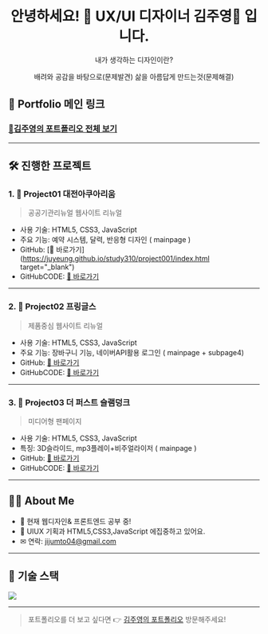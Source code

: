 <h1 align="center">안녕하세요! 👋 UX/UI 디자이너 김주영🌼 입니다.</h1>
<p align="center">내가 생각하는 디자인이란?</p>
<p align="center">
  배려와 공감을 바탕으로(문제발견)
  삶을 아름답게 만드는것(문제해결)
</p>

## 🔗 Portfolio 메인 링크

### [📂김주영의 포트폴리오 전체 보기](http://jijumto.dothome.co.kr/)
---

## 🛠️ 진행한 프로젝트

### 1. 📌 **Project01 대전아쿠아리움**
> 공공기관리뉴얼 웹사이트 리뉴얼

- 사용 기술: HTML5, CSS3, JavaScript
- 주요 기능: 예약 시스템, 달력, 반응형 디자인 ( mainpage )
- GitHub: [🔗 바로가기](https://juyeung.github.io/study310/project001/index.html target="_blank")
- GitHubCODE: [🔗 바로가기](https://github.com/juyeung/study310/blob/main/project001/index.html)

---

### 2. 📌 **Project02 프링글스**
> 제품중심 웹사이트 리뉴얼

- 사용 기술: HTML5, CSS3, JavaScript
- 주요 기능: 장바구니 기능, 네이버API활용 로그인 ( mainpage  + subpage4)
- GitHub: [🔗 바로가기](https://juyeung.github.io/study310/project002/index.html)
- GitHubCODE: [🔗 바로가기](https://github.com/juyeung/study310/blob/main/project002/index.html)

---

### 3. 📌 **Project03 더 퍼스트 슬램덩크**
> 미디어형 팬페이지

- 사용 기술: HTML5, CSS3, JavaScript
- 특징: 3D슬라이드, mp3플레이+비주얼라이저 ( mainpage )
- GitHub: [🔗 바로가기](https://juyeung.github.io/study310/project003/index.html)
- GitHubCODE: [🔗 바로가기](https://github.com/juyeung/study310/blob/main/project003/index.html)

---

## 👩‍💻 About Me

- 🔭 현재 웹디자인& 프론트엔드 공부 중!
- 🌱 UIUX 기획과 HTML5,CSS3,JavaScript 에집중하고 있어요.
- ✉ 연락: jijumto04@gmail.com

---

## 🧰 기술 스택

<img src="https://skillicons.dev/icons?i=html,css,js,figma,photoshop,illustrator,github,vscode" />

---

> 포트폴리오를 더 보고 싶다면 👉 [김주영의 포트폴리오](http://jijumto.dothome.co.kr/) 방문해주세요!

